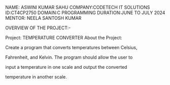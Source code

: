 NAME: ASWINI KUMAR SAHU 
COMPANY:CODETECH IT SOLUTIONS 
ID:CT4CP2750
DOMAIN:C PROGRAMMING 
DURATION:JUNE TO JULY 2024
MENTOR: NEELA SANTOSH KUMAR 


OVERVIEW OF THE PROJECT:-

Project: TEMPERATURE CONVERTER 
About the Project:

Create a program that converts temperatures between Celsius,

Fahrenheit, and Kelvin. The program should allow the user to

input a temperature in one scale and output the converted

temperature in another scale.

